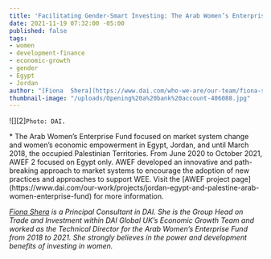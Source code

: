 ```yaml
---
title: 'Facilitating Gender-Smart Investing: The Arab Women’s Enterprise Fund'
date: 2021-11-19 07:32:00 -05:00
published: false
tags:
- women
- development-finance
- economic-growth
- gender
- Egypt
- Jordan
author: "[Fiona  Shera](https://www.dai.com/who-we-are/our-team/fiona-shera)"
thumbnail-image: "/uploads/Opening%20a%20bank%20account-406088.jpg"
---
```




![][2]`Photo: DAI.`



<aside id="footnote-1">* The Arab Women’s Enterprise Fund focused on market system change and women’s economic empowerment in Egypt, Jordan, and until March 2018, the occupied Palestinian Territories. From June 2020 to October 2021, AWEF 2 focused on Egypt only. AWEF developed an innovative and path-breaking approach to market systems to encourage the adoption of new practices and approaches to support WEE. Visit the [AWEF project page](https://www.dai.com/our-work/projects/jordan-egypt-and-palestine-arab-women-enterprise-fund) for more information.</aside>

*[Fiona  Shera](https://www.dai.com/who-we-are/our-team/fiona-shera) is a Principal Consultant in DAI. She is the Group Head on Trade and Investment within DAI Global UK’s Economic Growth Team and worked as the Technical Director for the Arab Women’s Enterprise Fund from 2018 to 2021. She strongly believes in the power and development benefits of investing in women.*